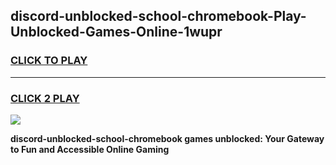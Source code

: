 
## discord-unblocked-school-chromebook-Play-Unblocked-Games-Online-1wupr
<h3>
<a href="https://premium76.site?title=discord-unblocked-school-chromebook&ref=25A">CLICK TO PLAY</a></h3>
<hr>

<h3>
<a href="https://premium76.site?title=discord-unblocked-school-chromebook&ref=25A">CLICK 2 PLAY</a>
  
</h3>

<a href="https://premium76.site?title=discord-unblocked-school-chromebook&ref=25A"><img src="https://clearcache.store/games.png"></a>


**discord-unblocked-school-chromebook games unblocked: Your Gateway to Fun and Accessible Online Gaming**
